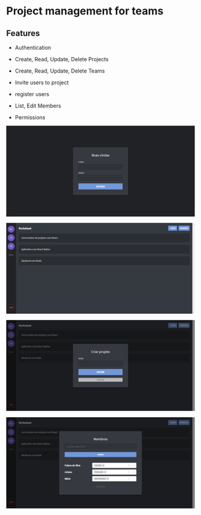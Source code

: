 # Project management for teams

## Features

- Authentication

- Create, Read, Update, Delete Projects

- Create, Read, Update, Delete Teams

- Invite users to project

- register users

- List, Edit Members

- Permissions

![App Screenshot 01](screenshot01.png)

![App Screenshot 02](screenshot02.png)

![App Screenshot 02](screenshot03.png)

![App Screenshot 02](screenshot04.png)
